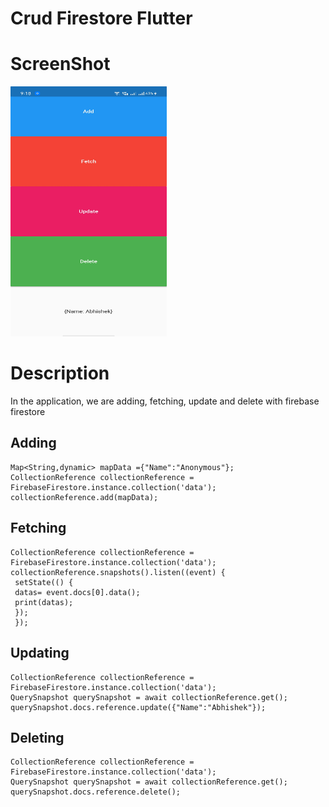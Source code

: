# Crud Firestore Flutter

# ScreenShot

<img src="https://github.com/Abhishek-165/Crud_Firestore_Flutter/blob/master/images/CrudFirestore.jpeg" height="400" width="250">

# Description 

In the application, we are adding, fetching, update and delete with firebase firestore

## Adding


    Map<String,dynamic> mapData ={"Name":"Anonymous"};
    CollectionReference collectionReference = FirebaseFirestore.instance.collection('data');
    collectionReference.add(mapData);
  

 ## Fetching
 
    CollectionReference collectionReference = FirebaseFirestore.instance.collection('data');
    collectionReference.snapshots().listen((event) {
     setState(() {
     datas= event.docs[0].data();
     print(datas);
     });
     });
 
## Updating

    CollectionReference collectionReference = FirebaseFirestore.instance.collection('data');
    QuerySnapshot querySnapshot = await collectionReference.get();
    querySnapshot.docs.reference.update({"Name":"Abhishek"});
  
 ## Deleting
    CollectionReference collectionReference = FirebaseFirestore.instance.collection('data');
    QuerySnapshot querySnapshot = await collectionReference.get();
    querySnapshot.docs.reference.delete();
  
